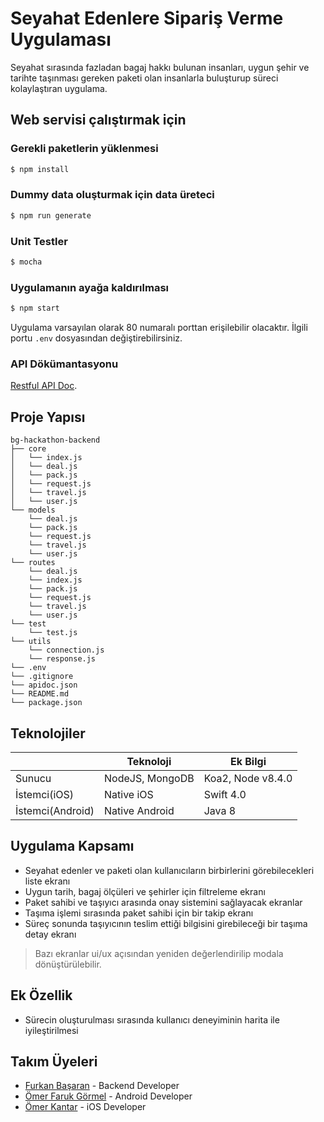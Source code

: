 # Seyahat Edenlere Sipariş Verme Uygulaması

Seyahat sırasında fazladan bagaj hakkı bulunan insanları, uygun şehir ve tarihte taşınması gereken paketi olan insanlarla buluşturup süreci kolaylaştıran uygulama.

## Web servisi çalıştırmak için

### Gerekli paketlerin yüklenmesi
```bash
$ npm install
```
### Dummy data oluşturmak için data üreteci
```bash
$ npm run generate
```
### Unit Testler
```bash
$ mocha
```
### Uygulamanın ayağa kaldırılması
```bash
$ npm start
```
Uygulama varsayılan olarak 80 numaralı porttan erişilebilir olacaktır. İlgili portu ```.env``` dosyasından değiştirebilirsiniz.

### API Dökümantasyonu

[Restful API Doc](https://frknbasaran.github.io/bg-hackathon-backend).

## Proje Yapısı

```
bg-hackathon-backend
├── core
│   └── index.js
│   └── deal.js
│   └── pack.js
│   └── request.js
│   └── travel.js
│   └── user.js
└── models
    └── deal.js
    └── pack.js
    └── request.js
    └── travel.js
    └── user.js
└── routes
    └── deal.js
    └── index.js
    └── pack.js
    └── request.js
    └── travel.js
    └── user.js
└── test
    └── test.js
└── utils
    └── connection.js
    └── response.js
└── .env
└── .gitignore
└── apidoc.json
└── README.md
└── package.json

```

## Teknolojiler

|                |Teknoloji                          |Ek Bilgi                         |
|----------------|-------------------------------|-----------------------------|
|Sunucu| NodeJS, MongoDB            |Koa2, Node v8.4.0            |
|İstemci(iOS)          |Native iOS|Swift 4.0            |
|İstemci(Android)          |Native Android|Java 8|

## Uygulama Kapsamı

- Seyahat edenler ve paketi olan kullanıcıların birbirlerini görebilecekleri liste ekranı
- Uygun tarih, bagaj ölçüleri ve şehirler için filtreleme ekranı
- Paket sahibi ve taşıyıcı arasında onay sistemini sağlayacak ekranlar
- Taşıma işlemi sırasında paket sahibi için bir takip ekranı
- Süreç sonunda taşıyıcının teslim ettiği bilgisini girebileceği bir taşıma detay ekranı

> Bazı ekranlar ui/ux açısından yeniden değerlendirilip modala dönüştürülebilir.

## Ek Özellik

- Sürecin oluşturulması sırasında kullanıcı deneyiminin harita ile iyileştirilmesi

## Takım Üyeleri
 - [Furkan Başaran](https://github.com/frknbasaran) - Backend Developer
 - [Ömer Faruk Görmel](https://github.com/gormelof) - Android Developer
 - [Ömer Kantar](https://github.com/omerkantar) - iOS Developer
